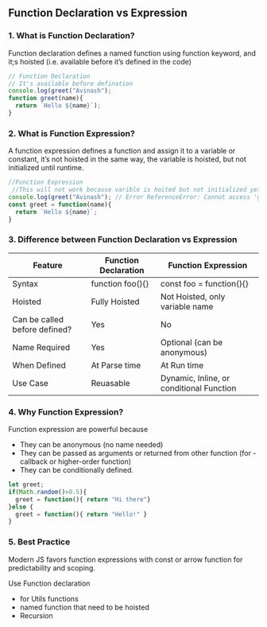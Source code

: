 ## Function Declaration vs Expression

### 1. What is Function Declaration?

Function declaration defines a named function using function keyword, and it;s hoisted (i.e. available before it’s defined in the code)

```js
// Function Declaration
// It's available before defination
console.log(greet("Avinash");
function greet(name){
  return `Hello ${name}`);
}
```

### 2. What is Function Expression?

A function expression defines a function and assign it to a variable or constant, it’s not hoisted in the same way, the variable is hoisted, but not initialized until runtime.

```js
//Function Expression
 //This will not work because varible is hoited but not initialized yet (TDZ)
console.log(greet("Avinash"); // Error ReferenceError: Cannot access 'greet' before initialization
const greet = function(name){
  return `Hello ${name}`;
}
```

### 3. Difference between Function Declaration vs Expression

| Feature                       | Function Declaration | Function Expression                      |
| ----------------------------- | -------------------- | ---------------------------------------- |
| Syntax                        | function foo(){}     | const foo = function(){}                 |
| Hoisted                       | Fully Hoisted        | Not Hoisted, only variable name          |
| Can be called before defined? | Yes                  | No                                       |
| Name Required                 | Yes                  | Optional (can be anonymous)              |
| When Defined                  | At Parse time        | At Run time                              |
| Use Case                      | Reuasable            | Dynamic, Inline, or conditional Function |

### 4. Why Function Expression?
Function expression are powerful because
- They can be anonymous (no name needed)
- They can be passed as arguments or returned from other function (for - callback or higher-order function)
- They can be conditionally defined.

```js
let greet;
if(Math.random()>0.5){
  greet = function(){ return "Hi there"}
}else {
  greet = function(){ return "Hello!" }
}
```

### 5. Best Practice
Modern JS favors function expressions with const or arrow function for predictability and scoping.

Use Function declaration 
- for Utils functions
- named function that need to be hoisted
- Recursion